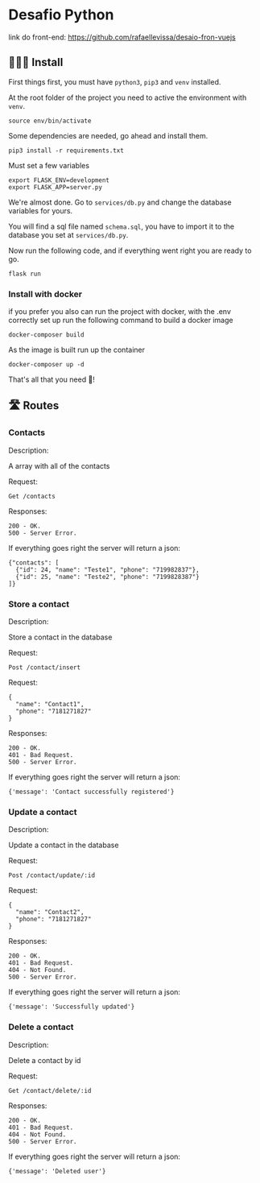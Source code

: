 # Desafio Python

link do front-end: https://github.com/rafaellevissa/desaio-fron-vuejs

## 👨🏻‍🔧 Install

First things first, you must have `python3`, `pip3` and `venv` installed. 

At the root folder of the project you need to active the environment with `venv`.

```
source env/bin/activate
```

Some dependencies are needed, go ahead and install them.

```
pip3 install -r requirements.txt
```

Must set a few variables

```
export FLASK_ENV=development
export FLASK_APP=server.py
```

We're almost done. Go to `services/db.py` and change the database variables for yours.

You will find a sql file named `schema.sql`, you have to import it to the database you set at `services/db.py`.

Now run the following code, and if everything went right you are ready to go.

```
flask run
```

### Install with docker

if you prefer you also can run the project with docker, with the .env correctly set up run the following command to build a docker image

```
docker-composer build
```

As the image is built run up the container

```
docker-composer up -d
```

That's all that you need 🎉!

## 🛣️ Routes

### Contacts

Description:

A array with all of the contacts

Request:

```
Get /contacts
```
Responses:

```
200 - OK.
500 - Server Error.
```

If everything goes right the server will return a json:

```
{"contacts": [
  {"id": 24, "name": "Teste1", "phone": "719982837"},
  {"id": 25, "name": "Teste2", "phone": "7199828387"}
]}
```

### Store a contact

Description:

Store a contact in the database

Request:

```
Post /contact/insert
```

Request:

```
{
  "name": "Contact1",
  "phone": "7181271827"
}
```

Responses:

```
200 - OK.
401 - Bad Request.
500 - Server Error.
```

If everything goes right the server will return a json:

```
{'message': 'Contact successfully registered'}
```

### Update a contact

Description:

Update a contact in the database

Request:

```
Post /contact/update/:id
```

Request:

```
{
  "name": "Contact2",
  "phone": "7181271827"
}
```

Responses:

```
200 - OK.
401 - Bad Request.
404 - Not Found.
500 - Server Error.
```

If everything goes right the server will return a json:

```
{'message': 'Successfully updated'}
```

### Delete a contact

Description:

Delete a contact by id

Request:

```
Get /contact/delete/:id
```

Responses:

```
200 - OK.
401 - Bad Request.
404 - Not Found.
500 - Server Error.
```

If everything goes right the server will return a json:

```
{'message': 'Deleted user'}
```

